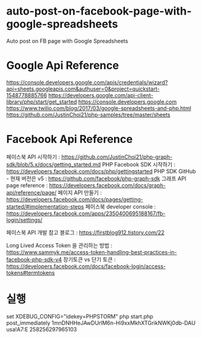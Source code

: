 # auto-post-on-facebook-page-with-google-spreadsheets
Auto post on FB page with Google Spreadsheets

# Google Api Reference
https://console.developers.google.com/apis/credentials/wizard?api=sheets.googleapis.com&authuser=0&project=quickstart-1548778885766
https://developers.google.com/api-client-library/php/start/get_started
https://console.developers.google.com
https://www.twilio.com/blog/2017/03/google-spreadsheets-and-php.html
https://github.com/JustinChoi21/php-samples/tree/master/sheets

# Facebook Api Reference
페이스북 API 시작하기 : https://github.com/JustinChoi21/php-graph-sdk/blob/5.x/docs/getting_started.md
PHP Facebook SDK 시작하기 : https://developers.facebook.com/docs/php/gettingstarted
PHP SDK GitHub - 현재 버전은 v5 :  https://github.com/facebook/php-graph-sdk
그래프 API page reference : https://developers.facebook.com/docs/graph-api/reference/page/
페이지 API 만들기 : https://developers.facebook.com/docs/pages/getting-started/#implementation-steps
페이스북 developer console : https://developers.facebook.com/apps/2350400695188167/fb-login/settings/


페이스북 API 개발 참고 블로그 : https://firstblog912.tistory.com/22

Long Lived Access Token 을 관리하는 방법 : https://www.sammyk.me/access-token-handling-best-practices-in-facebook-php-sdk-v4
장기토큰 vs 단기 토큰 : https://developers.facebook.com/docs/facebook-login/access-tokens#termtokens


# 실행
set XDEBUG_CONFIG="idekey=PHPSTORM"
php start.php post_immediately 1mnDNHHeJAwDUrlM6n-Hi9xxMkhXTGrikNWKj0db-DAU usa!A7:E 258256297965103
